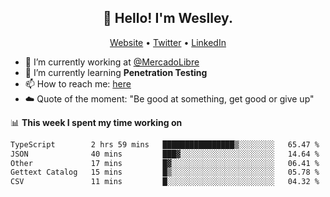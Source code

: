 <h2 align="center">👋 Hello! I'm Weslley.</h2>
<p align="center">
  <a href="http://weslleyneri.com.br">Website</a> •
  <a href="https://twitter.com/Weslley_Neri">Twitter</a> •
  <a href="https://www.linkedin.com/in/weslley-neri-3658908b">LinkedIn</a>
</p>


- 🔭 I’m currently working at [@MercadoLibre](https://github.com/mercadolibre)
- 🌱 I’m currently learning **Penetration Testing**
- 📫 How to reach me: [here](mailto:weslley39@gmail.com)
- ☁️ Quote of the moment: "Be good at something, get good or give up"

📊 **This week I spent my time working on**
<!--START_SECTION:waka-->

```txt
TypeScript        2 hrs 59 mins   ████████████████▒░░░░░░░░   65.47 %
JSON              40 mins         ███▓░░░░░░░░░░░░░░░░░░░░░   14.64 %
Other             17 mins         █▓░░░░░░░░░░░░░░░░░░░░░░░   06.41 %
Gettext Catalog   15 mins         █▒░░░░░░░░░░░░░░░░░░░░░░░   05.78 %
CSV               11 mins         █░░░░░░░░░░░░░░░░░░░░░░░░   04.32 %
```

<!--END_SECTION:waka-->

<!-- Inspired by https://github.com/gruselhaus/gruselhaus -->